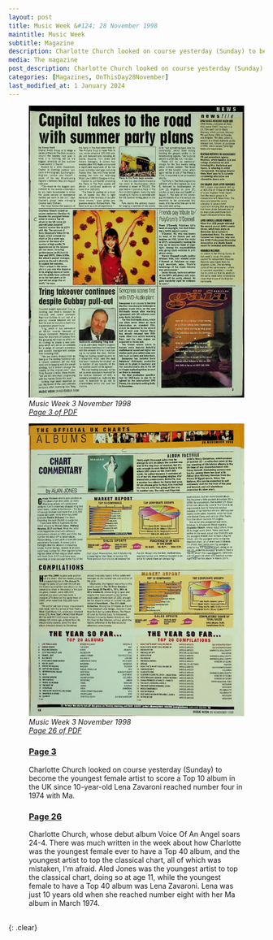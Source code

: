 ```yaml
---
layout: post
title: Music Week &#124; 28 November 1998
maintitle: Music Week
subtitle: Magazine
description: Charlotte Church looked on course yesterday (Sunday) to become the youngest female artist to score a Top 10 album in the UK since 10-year-old Lena Zavaroni reached number four in 1974 with Ma.
media: The magazine
post_description: Charlotte Church looked on course yesterday (Sunday) to become the youngest female artist to score a Top 10 album in the UK since 10-year-old Lena Zavaroni reached number four in 1974 with Ma.
categories: [Magazines, OnThisDay28November]
last_modified_at: 1 January 2024
---
```


<figure class="fig1">
<a href="/assets/images/magazines/1998-11-28-Music-Week-page-03.png"><img src="/assets/images/magazines/1998-11-28-Music-Week-page-03.png" class="full-width zoom-in" /></a>
<cite>Music Week 3 November 1998<br /><a class="external-link" href="https://www.worldradiohistory.com/UK/Music-Week/1998/Music-Week-1998-11-28.pdf#page=3">Page 3 of PDF</a></cite>
</figure>

<figure class="fig2">
<a href="/assets/images/magazines/1998-11-28-Music-Week-page-26.png"><img src="/assets/images/magazines/1998-11-28-Music-Week-page-26.png" class="full-width zoom-in" /></a>
<cite>Music Week 3 November 1998<br /><a class="external-link" href="https://www.worldradiohistory.com/UK/Music-Week/1998/Music-Week-1998-11-28.pdf#page=26">Page 26 of PDF</a></cite>
</figure>

<figure class="fig3">
<h3 id="page-3"><a href="#page-3">Page 3</a></h3>
Charlotte Church looked on course yesterday (Sunday) to become the youngest female artist to score a Top 10 album in the UK since 10-year-old Lena Zavaroni reached number four in 1974 with Ma.
</figure>

<figure class="fig3">
<h3 id="page-26"><a href="#page-26">Page 26</a></h3>
Charlotte Church, whose debut album Voice Of An Angel soars 24-4. There was much written in the week about how Charlotte was the youngest female ever to have a Top 40 album, and the youngest artist to top the classical chart, all of which was mistaken, I'm afraid. Aled Jones was the youngest artist to top the classical chart, doing so at age 11, while the youngest female to have a Top 40 album was Lena Zavaroni. Lena was just 10 years old when she reached number eight with her Ma album in March 1974.
</figure>

<br />{: .clear}

